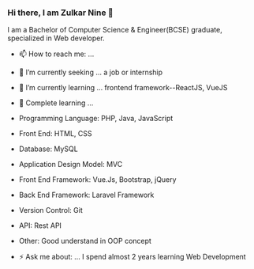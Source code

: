 ### Hi there, I am Zulkar Nine 👋

 I am a  Bachelor of Computer Science & Engineer(BCSE) graduate, specialized in Web developer.
 - 📫 How to reach me: ...

- 🔭 I’m currently seeking ... a job or internship
- 🌱 I’m currently learning ... frontend framework--ReactJS, VueJS
- 💬 Complete learning ...   
 - Programming Language: PHP, Java, JavaScript  
 - Front End: HTML, CSS 
 - Database: MySQL 
 - Application Design Model: MVC
 - Front End Framework: Vue.Js, Bootstrap, jQuery
 - Back End Framework: Laravel Framework
 - Version Control: Git
 - API: Rest API
 - Other: Good understand in OOP concept

- ⚡ Ask me about: ... I spend almost 2 years learning Web Development
